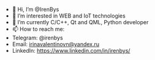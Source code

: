 - 👋 Hi, I’m @IrenBys
- 👀 I’m interested in WEB and IoT technologies
- 🌱 I’m currently C/C++, Qt and QML, Python developer
- 📫 How to reach me:
- Telegram: @irenbys
- Email: irinavalentinovn@yandex.ru
- LinkedIn: https://www.linkedin.com/in/irenbys/

<!---
IrenBys/IrenBys is a ✨ special ✨ repository because its `README.md` (this file) appears on your GitHub profile.
You can click the Preview link to take a look at your changes.
--->
